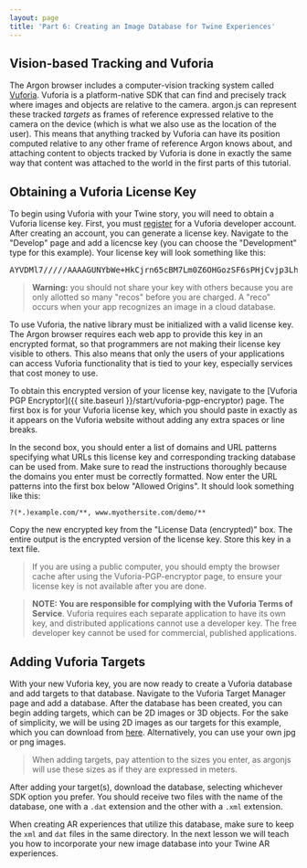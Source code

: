 ```yaml
---
layout: page
title: 'Part 6: Creating an Image Database for Twine Experiences'
---
```



## Vision-based Tracking and Vuforia
The Argon browser includes a computer-vision tracking system called [Vuforia](http://www.vuforia.com). Vuforia is a platform-native SDK that can find and precisely track where images and objects are relative to the camera. argon.js can represent these tracked *targets* as frames of reference expressed relative to the camera on the device (which is what we also use as the location of the user).  This means that anything tracked by Vuforia can have its position computed relative to any other frame of reference Argon knows about, and attaching content to objects tracked by Vuforia is done in exactly the same way that content was attached to the world in the first parts of this tutorial.

## Obtaining a Vuforia License Key
To begin using Vuforia with your Twine story, you will need to obtain a Vuforia license key. First, you must [register](https://developer.vuforia.com) for a Vuforia developer account. After creating an account, you can generate a license key. Navigate to the "Develop" page and add a licencse key (you can choose the "Development" type for this example). Your license key will look something like this:
<pre>
AYVDMl7/////AAAAGUNYbWe+HkCjrn65cBM7Lm0Z6OHGozSF6sPHjCvjp3LhFIlirezFjpIqp0Xtg0ObkDmyTdJj1Yqb8VB9zeFu29cUBWe1fEBAHT//B74Urf2vcDCjyk7l92MUcwCq1xMRruzTVyXkIiQO8XrPTfjGA0KCCJjeBMj9HLvsH+POXBuKPOpnAEkptjZ/qNa4lEpSmZnr43Vg8wJZsQtzFBL8KDT8RGxzSZbuIh800dLzWmJOOjUDlac2qmnBWia7F7QymO1ig5WXgbDGb3CoOsFAZOgUsqXqk2ycrmV9BnebjesdVWmYKazrreiH021fq4rT1EmW5zgo4jR5pfLnjlXhofobPnCsq3zJZda6N13zpabc
</pre>

> **Warning:** you should not share your key with others because you are only allotted so many "recos" before you are charged. A "reco" occurs when your app recognizes an image in a cloud database.

To use Vuforia, the native library must be initialized with a valid license key. The Argon browser requires each web app to provide this key in an encrypted format, so that programmers are not making their license key visible to others. This also means that only the users of your applications can access Vuforia functionality that is tied to your key, especially services that cost money to use.

To obtain this encrypted version of your license key, navigate to the [Vuforia PGP Encryptor]({{ site.baseurl }}/start/vuforia-pgp-encryptor) page. The first box is for your Vuforia license key, which you should paste in exactly as it appears on the Vuforia website without adding any extra spaces or line breaks.

In the second box, you should enter a list of domains and URL patterns specifying what URLs this license key and corresponding tracking database can be used from. Make sure to read the instructions thoroughly because the domains you enter must be correctly formatted. Now enter the URL patterns into the first box below "Allowed Origins". It should look something like this:

```
?(*.)example.com/**, www.myothersite.com/demo/**

```

Copy the new encrypted key from the "License Data (encrypted)" box. The entire output is the encrypted version of the license key. Store this key in a text file.

> If you are using a public computer, you should empty the browser cache after using the Vuforia-PGP-encryptor page, to ensure your license key is not available after you are done.

> **NOTE: You are responsible for complying with the Vuforia Terms of Service**. Vuforia requires each separate application to have its own key, and distributed applications cannot use a developer key. The free developer key cannot be used for commercial, published applications.

## Adding Vuforia Targets

With your new Vuforia key, you are now ready to create a Vuforia database and add targets to that database. Navigate to the Vuforia Target Manager page and add a database. After the database has been created, you can begin adding targets, which can be 2D images or 3D objects. For the sake of simplicity, we will be using 2D images as our targets for this example, which you can download from [here](#). Alternatively, you can use your own jpg or png images.

> When adding targets, pay attention to the sizes you enter, as argonjs will use these sizes as if they are expressed in meters.

After adding your target(s), download the database, selecting whichever SDK option you prefer. You should receive two files with the name of the database, one with a `.dat` extension and the other with a `.xml` extension.

When creating AR experiences that utilize this database, make sure to keep the `xml` and `dat` files in the same directory. In the next lesson we will teach you how to incorporate your new image database into your Twine AR experiences.